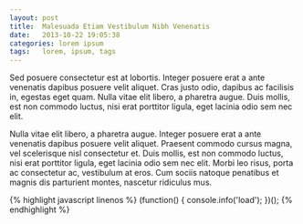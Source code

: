 ```yaml
---
layout: post
title:  Malesuada Etiam Vestibulum Nibh Venenatis
date:   2013-10-22 19:05:38
categories: lorem ipsum
tags:   lorem, ipsum, tags
---
```


Sed posuere consectetur est at lobortis. Integer posuere erat a ante venenatis dapibus posuere velit aliquet. Cras justo odio, dapibus ac facilisis in, egestas eget quam. Nulla vitae elit libero, a pharetra augue. Duis mollis, est non commodo luctus, nisi erat porttitor ligula, eget lacinia odio sem nec elit.

Nulla vitae elit libero, a pharetra augue. Integer posuere erat a ante venenatis dapibus posuere velit aliquet. Praesent commodo cursus magna, vel scelerisque nisl consectetur et. Duis mollis, est non commodo luctus, nisi erat porttitor ligula, eget lacinia odio sem nec elit. Morbi leo risus, porta ac consectetur ac, vestibulum at eros. Cum sociis natoque penatibus et magnis dis parturient montes, nascetur ridiculus mus.

{% highlight javascript linenos %}
(function() {
  console.info('load');
})();
{% endhighlight %}
